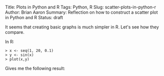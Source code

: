 ﻿Title: Plots in Python and R
Tags: Python, R
Slug: scatter-plots-in-python-r
Author: Brian Aaron
Summary: Reflection on how to construct a scatter plot in Python and R
Status: draft

It seems that creating basic graphs is much simpler in R. Let's see how they compare.

In R:

```
> x <- seq(1, 20, 0.1)
> y <- sin(x)
> plot(x,y)
```

Gives me the following result:
 
